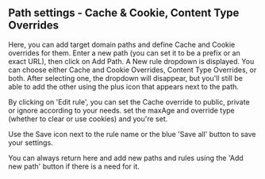 ## Path settings - Cache & Cookie, Content Type Overrides

Here, you can add target domain paths and define Cache and Cookie
overrides for them. Enter a new path (you can set it to be a prefix or
an exact URL), then click on Add Path. A New rule dropdown is
displayed. You can choose either Cache and Cookie Overrides, Content
Type Overrides, or both. After selecting one, the dropdown will
disappear, but you'll still be able to add the other using the plus
icon that appears next to the path.

By clicking on 'Edit rule', you can set the Cache override to public,
private or ignore according to your needs. set the maxAge and override
type (whether to clear or use cookies) and you're set.

Use the Save icon next to the rule name or the blue 'Save all' button
to save your settings.

You can always return here and add new paths and rules using the 'Add
new path' button if there is a need for it.
